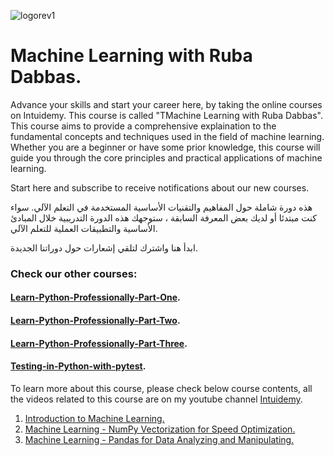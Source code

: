 ![logorev1](https://github.com/user-attachments/assets/a93ad440-a8f9-40d4-b353-fef8d2ad5892)
#  Machine Learning with Ruba Dabbas.

Advance your skills and start your career here, by taking the online courses on Intuidemy. This course is called "TMachine Learning with Ruba Dabbas".
This course aims to provide a comprehensive explaination to the fundamental concepts and techniques used in the field of machine learning. Whether you are a beginner or have some prior knowledge, this course will guide you through the core principles and practical applications of machine learning.

Start here and subscribe to receive notifications about our new courses.

هذه دورة شاملة حول المفاهيم والتقنيات الأساسية المستخدمة في التعلم الآلي. سواء كنت مبتدئا أو لديك بعض المعرفة السابقة ، ستوجهك هذه الدورة التدريبية خلال المبادئ الأساسية والتطبيقات العملية للتعلم الآلي.

ابدأ هنا واشترك لتلقي إشعارات حول دوراتنا الجديدة.

### Check our other courses:
#### [Learn-Python-Professionally-Part-One](https://github.com/rubada/Learn-Python-Professionally-Part-One).
#### [Learn-Python-Professionally-Part-Two](https://github.com/rubada/Learn-Python-Professionally-Part-Two).
#### [Learn-Python-Professionally-Part-Three](https://github.com/rubada/Learn-Python-Professionally-Part-Three).
#### [Testing-in-Python-with-pytest](https://github.com/rubada/Testing-in-Python-with-pytest).

To learn more about this course, please check below course contents, all the videos related to this course are on my youtube channel [Intuidemy](https://www.youtube.com/@Intuidemy/playlists).

1. [Introduction to Machine Learning.](https://www.youtube.com/playlist?list=PLD06In0ejHWYf6qMLpZfJHtuPY046ENao)
2. [Machine Learning - NumPy Vectorization for Speed Optimization.](https://www.youtube.com/playlist?list=PLD06In0ejHWZbIyAo3Y09Fk2dhZCEfzq6)
3. [Machine Learning - Pandas for Data Analyzing and Manipulating.](https://www.youtube.com/playlist?list=PLD06In0ejHWYQHtm0ANtNo_bejuwGJgH9)
